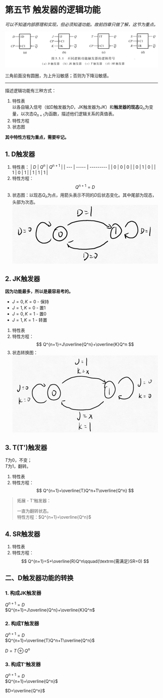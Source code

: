 # 第五节 触发器的逻辑功能

*可以不知道内部原理和实现，但必须知道功能。故前四章只做了解，这节为重点。*

![4种触发器](images/Latch%26Flip-flop_5--11-30_10-56-38.png)

三角前面没有圆圈，为上升沿敏感；否则为下降沿敏感。

---

描述逻辑功能有三种方式：

1. 特性表  
   以各自输入信号（如D触发器为$D$，JK触发器为$JK$）和**触发器的现态**$Q_n$为变量，以次态$Q_{n+1}$为函数，描述他们逻辑关系的真值表。
2. 特性方程
3. 状态图

**其中特性方程为重点，需要牢记。**

## 1. D触发器

1. 特性表：
   | $D$ | $Q^n$ | $Q^{n+1}$ |
   | --- | ----- | --------- |
   | 0   | 0     | 0         |
   | 0   | 1     | 0         |
   | 1   | 0     | 1         |
   | 1   | 1     | 1         |
2. 特性方程：  
   $$
   Q^{n+1}=D
   $$
3. 状态图：以现态$Q_n$为点，用箭头表示不同的$D$后状态变化。其中尾部为现态，头部为次态。
   ![图 7](images/Latch%26Flip-flop_5--11-30_11-02-39.png)  

## 2. JK触发器

**因为功能最多，所以是最容易考的。**

* $J=0,K=0$ - 保持
* $J=1,K=0$ - 置$1$
* $J=0,K=1$ - 置$0$
* $J=1,K=1$ - 转置

1. 特性表
2. 特性方程：
   $$
   Q^{n+1}=J\overline{Q^n}+\overline{K}Q^n
   $$
3. 状态转换图：  
   ![图 8](images/Latch%26Flip-flop_5--11-30_11-10-54.png)  

## 3. T(T')触发器

$T$为$0$，不变；  
$T$为$1$，翻转。

1. 特性表
2. 特性方程：
   $$
   Q^{n+1}=\overline{T}Q^n+T\overline{Q^n}
   $$

> 拓展 - T'触发器：
>
> 一直为翻转状态。  
> 特性方程：$Q^{n+1}=\overline{Q^n}$

## 4. SR触发器

1. 特性表
2. 特性方程：
   $$
   Q^{n+1}=S+\overline{R}Q^n\qquad(\textrm{需满足}SR=0)
   $$

## 二、D触发器功能的转换

### 1. 构成JK触发器

$Q^{n+1}=D$  
$Q^{n+1}=J\overline{Q^n}+\overline{K}Q^n$

### 2. 构成T触发器

$Q^{n+1}=D$  
$Q^{n+1}=\overline{T}Q^n+T\overline{Q^n}$

$D=T\oplus Q^n$

### 3. 构成T'触发器

$Q^{n+1}=D$  
$Q^{n+1}=\overline{Q^n}$

$D=\overline{Q^n}$